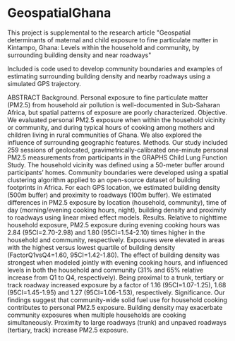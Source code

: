 # GeospatialGhana

This project is supplemental to the research article "Geospatial determinants of maternal and child exposure to fine particulate matter in Kintampo, Ghana: Levels within the household and community, by surrounding building density and near roadways"

Included is code used to develop community boundaries and examples of estimating surrounding building density and nearby roadways using a simulated GPS trajectory. 

ABSTRACT
Background. Personal exposure to fine particulate matter (PM2.5) from household air pollution is well-documented in Sub-Saharan Africa, but spatial patterns of exposure are poorly characterized. 
Objective. We evaluated personal PM2.5 exposure when within the household vicinity or community, and during typical hours of cooking among mothers and children living in rural communities of Ghana. We also explored the influence of surrounding geographic features.
Methods. Our study included 259 sessions of geolocated, gravimetrically-calibrated one-minute personal PM2.5 measurements from participants in the GRAPHS Child Lung Function Study. The household vicinity was defined using a 50-meter buffer around participants’ homes. Community boundaries were developed using a spatial clustering algorithm applied to an open-source dataset of building footprints in Africa. For each GPS location, we estimated building density (500m buffer) and proximity to roadways (100m buffer). We estimated differences in PM2.5 exposure by location (household, community), time of day (morning/evening cooking hours, night), building density and proximity to roadways using linear mixed effect models. 
Results. Relative to nighttime household exposure, PM2.5 exposure during evening cooking hours was 2.84 (95CI=2.70-2.98) and 1.80 (95CI=1.54-2.10) times higher in the household and community, respectively. Exposures were elevated in areas with the highest versus lowest quartile of building density (FactorQ1vsQ4=1.60, 95CI=1.42-1.80). The effect of building density was strongest when modeled jointly with evening cooking hours, and influenced levels in both the household and community (31% and 65% relative increase from Q1 to Q4, respectively). Being proximal to a trunk, tertiary or track roadway increased exposure by a factor of 1.16 (95CI=1.07-1.25), 1.68 (95CI=1.45-1.95) and 1.27 (95CI=1.06-1.53), respectively.
Significance. Our findings suggest that community-wide solid fuel use for household cooking contributes to personal PM2.5 exposure. Building density may exacerbate community exposures when multiple households are cooking simultaneously. Proximity to large roadways (trunk) and unpaved roadways (tertiary, track) increase PM2.5 exposure.  
